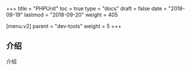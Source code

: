 +++
title = "PHPUnit"
toc = true
type = "docs"
draft = false
date = "2018-09-19"
lastmod = "2018-09-20"
weight = 405

[menu.v2]
  parent = "dev-tools"
  weight = 5
+++

## 介绍

介绍
